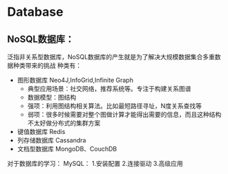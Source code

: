 # Database
## NoSQL数据库：
泛指非关系型数据库，NoSQL数据库的产生就是为了解决大规模数据集合多重数据种类带来的挑战
种类有：
  - 图形数据库 Neo4J,InfoGrid,Infinite Graph
    * 典型应用场景：社交网络，推荐系统等。专注于构建关系图谱
    * 数据模型：图结构
    * 强项：利用图结构相关算法。比如最短路径寻址，N度关系查找等
    * 弱项：很多时候需要对整个图做计算才能得出需要的信息，而且这种结构不太好做分布式的集群方案
  - 键值数据库 Redis
  - 列存储数据库 Cassandra
  - 文档型数据库 MongoDB、CouchDB


对于数据库的学习：
MySQL：
  1.安装配置
  2.连接驱动
  3.高级应用
